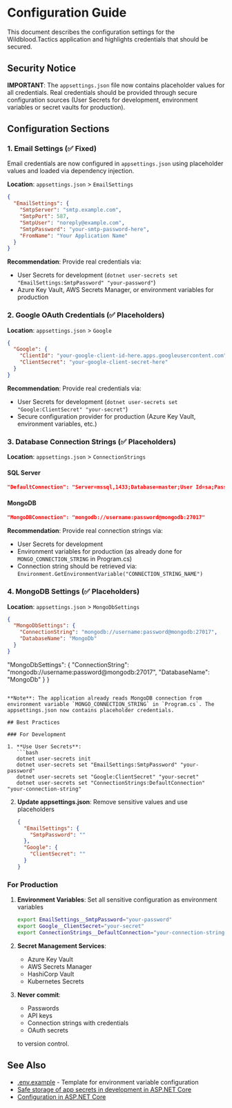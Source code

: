 # Configuration Guide

This document describes the configuration settings for the Wildblood.Tactics application and highlights credentials that should be secured.

## Security Notice

**IMPORTANT**: The `appsettings.json` file now contains placeholder values for all credentials. Real credentials should be provided through secure configuration sources (User Secrets for development, environment variables or secret vaults for production).

## Configuration Sections

### 1. Email Settings (✅ Fixed)

Email credentials are now configured in `appsettings.json` using placeholder values and loaded via dependency injection.

**Location**: `appsettings.json` > `EmailSettings`

```json
{
  "EmailSettings": {
    "SmtpServer": "smtp.example.com",
    "SmtpPort": 587,
    "SmtpUser": "noreply@example.com",
    "SmtpPassword": "your-smtp-password-here",
    "FromName": "Your Application Name"
  }
}
```

**Recommendation**: Provide real credentials via:
- User Secrets for development (`dotnet user-secrets set "EmailSettings:SmtpPassword" "your-password"`)
- Azure Key Vault, AWS Secrets Manager, or environment variables for production

### 2. Google OAuth Credentials (✅ Placeholders)

**Location**: `appsettings.json` > `Google`

```json
{
  "Google": {
    "ClientId": "your-google-client-id-here.apps.googleusercontent.com",
    "ClientSecret": "your-google-client-secret-here"
  }
}
```

**Recommendation**: Provide real credentials via:
- User Secrets for development (`dotnet user-secrets set "Google:ClientSecret" "your-secret"`)
- Secure configuration provider for production (Azure Key Vault, environment variables, etc.)

### 3. Database Connection Strings (✅ Placeholders)

**Location**: `appsettings.json` > `ConnectionStrings`

#### SQL Server
```json
"DefaultConnection": "Server=mssql,1433;Database=master;User Id=sa;Password=your-sql-password-here;Encrypt=False;"
```

#### MongoDB
```json
"MongoDBConnection": "mongodb://username:password@mongodb:27017"
```

**Recommendation**: Provide real connection strings via:
- User Secrets for development
- Environment variables for production (as already done for `MONGO_CONNECTION_STRING` in Program.cs)
- Connection string should be retrieved via: `Environment.GetEnvironmentVariable("CONNECTION_STRING_NAME")`

### 4. MongoDB Settings (✅ Placeholders)

**Location**: `appsettings.json` > `MongoDbSettings`

```json
{
  "MongoDbSettings": {
    "ConnectionString": "mongodb://username:password@mongodb:27017",
    "DatabaseName": "MongoDb"
  }
}
```
  "MongoDbSettings": {
    "ConnectionString": "mongodb://username:password@mongodb:27017",
    "DatabaseName": "MongoDb"
  }
}
```

**Note**: The application already reads MongoDB connection from environment variable `MONGO_CONNECTION_STRING` in `Program.cs`. The appsettings.json now contains placeholder credentials.

## Best Practices

### For Development

1. **Use User Secrets**: 
   ```bash
   dotnet user-secrets init
   dotnet user-secrets set "EmailSettings:SmtpPassword" "your-password"
   dotnet user-secrets set "Google:ClientSecret" "your-secret"
   dotnet user-secrets set "ConnectionStrings:DefaultConnection" "your-connection-string"
   ```

2. **Update appsettings.json**: Remove sensitive values and use placeholders
   ```json
   {
     "EmailSettings": {
       "SmtpPassword": ""
     },
     "Google": {
       "ClientSecret": ""
     }
   }
   ```

### For Production

1. **Environment Variables**: Set all sensitive configuration as environment variables
   ```bash
   export EmailSettings__SmtpPassword="your-password"
   export Google__ClientSecret="your-secret"
   export ConnectionStrings__DefaultConnection="your-connection-string"
   ```

2. **Secret Management Services**:
   - Azure Key Vault
   - AWS Secrets Manager
   - HashiCorp Vault
   - Kubernetes Secrets

3. **Never commit**:
   - Passwords
   - API keys
   - Connection strings with credentials
   - OAuth secrets
   
   to version control.

## See Also

- [.env.example](/.env.example) - Template for environment variable configuration
- [Safe storage of app secrets in development in ASP.NET Core](https://docs.microsoft.com/en-us/aspnet/core/security/app-secrets)
- [Configuration in ASP.NET Core](https://docs.microsoft.com/en-us/aspnet/core/fundamentals/configuration/)
